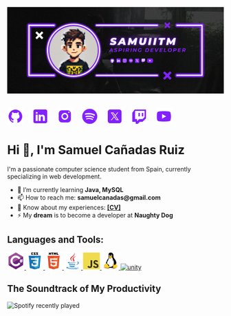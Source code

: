 <a href="https://github.com/samuiitm/samuiitm">
  <img alt="SAMUIITM'S BANNER" src="https://raw.githubusercontent.com/samuiitm/samuiitm/refs/heads/main/IMG/samuiitm%20-%20Aspiring%20Developer%20GitHub%20Banner.png">
</a>
<br><br>

<p>
  <a href="https://samuiitm.github.io/"><img width="38px" alt="GitHub" title="GitHub" src="https://raw.githubusercontent.com/samuiitm/samuiitm/df67158628f7077d85f23578bfdbff2b5ab5ca7f/IMG/icon-github.svg"/></a>
  &#8287;&#8287;&#8287;
  <a href="https://www.linkedin.com/in/scanadas/"><img width="38px" alt="LinkedIn" title="LinkedIn" src="https://raw.githubusercontent.com/samuiitm/samuiitm/df67158628f7077d85f23578bfdbff2b5ab5ca7f/IMG/icon-linkedin.svg"/></a>
  &#8287;&#8287;&#8287;
  <a href="https://www.instagram.com/samuiitm/"><img width="38px" alt="Instagram" title="Instagram" src="https://raw.githubusercontent.com/samuiitm/samuiitm/df67158628f7077d85f23578bfdbff2b5ab5ca7f/IMG/icon-instagram.svg"/></a>
  &#8287;&#8287;&#8287;
  <a href="https://open.spotify.com/user/sux8bl2dxftkvxoq3athiorik/playlists"><img width="38px" alt="Spotify" title="Spotify" src="https://raw.githubusercontent.com/samuiitm/samuiitm/df67158628f7077d85f23578bfdbff2b5ab5ca7f/IMG/icon-spotify.svg"/></a>
  &#8287;&#8287;&#8287;
  <a href="https://x.com/samuiitm"><img width="38px" alt="X" title="X" src="https://raw.githubusercontent.com/samuiitm/samuiitm/df67158628f7077d85f23578bfdbff2b5ab5ca7f/IMG/icon-x.svg"/></a>
  &#8287;&#8287;&#8287;
  <a href="https://twitch.tv/samuiitm"><img width="38px" alt="Twitch" title="Twitch" src="https://raw.githubusercontent.com/samuiitm/samuiitm/df67158628f7077d85f23578bfdbff2b5ab5ca7f/IMG/icon-twitch.svg"/></a>
  &#8287;&#8287;&#8287;
  <a href="https://www.youtube.com/@samuiitm"><img width="38px" alt="Youtube" title="YouTube" src="https://raw.githubusercontent.com/samuiitm/samuiitm/df67158628f7077d85f23578bfdbff2b5ab5ca7f/IMG/icon-youtube.svg"/></a>
  &#8287;&#8287;&#8287;
</p>

<h1>Hi 👋, I'm Samuel Cañadas Ruiz</h1> 
<p>I'm a passionate computer science student from Spain, currently specializing in web development.<br>
<ul align="left">
  <li>🌱 I’m currently learning <b>Java, MySQL</b></li>
  <li>📫 How to reach me: <b>samuelcanadas@gmail.com</b></li>
  <li>📄 Know about my experiences: <a href="https://drive.google.com/file/d/1RwIUe1jlVxw4VjlunibFwAyJ40txAgaD/view?usp=sharing"><b>[CV]</b></a></li>
  <li>⚡ My <b>dream</b> is to become a developer at <b>Naughty Dog</b></li>
</ul>

<h2>Languages and Tools:</h2>
<p> <a href="https://www.w3schools.com/cs/" target="_blank" rel="noreferrer"> <img src="https://raw.githubusercontent.com/devicons/devicon/master/icons/csharp/csharp-original.svg" alt="csharp" width="40" height="40"/> </a> <a href="https://www.w3schools.com/css/" target="_blank" rel="noreferrer"> <img src="https://raw.githubusercontent.com/devicons/devicon/master/icons/css3/css3-original-wordmark.svg" alt="css3" width="40" height="40"/> </a> <a href="https://www.w3.org/html/" target="_blank" rel="noreferrer"> <img src="https://raw.githubusercontent.com/devicons/devicon/master/icons/html5/html5-original-wordmark.svg" alt="html5" width="40" height="40"/> </a> <a href="https://www.java.com" target="_blank" rel="noreferrer"> <img src="https://raw.githubusercontent.com/devicons/devicon/master/icons/java/java-original.svg" alt="java" width="40" height="40"/> </a> <a href="https://developer.mozilla.org/en-US/docs/Web/JavaScript" target="_blank" rel="noreferrer"> <img src="https://raw.githubusercontent.com/devicons/devicon/master/icons/javascript/javascript-original.svg" alt="javascript" width="40" height="40"/> </a> <a href="https://www.linux.org/" target="_blank" rel="noreferrer"> <img src="https://raw.githubusercontent.com/devicons/devicon/master/icons/linux/linux-original.svg" alt="linux" width="40" height="40"/> </a> <a href="https://unity.com/" target="_blank" rel="noreferrer"> <img src="https://www.vectorlogo.zone/logos/unity3d/unity3d-icon.svg" alt="unity" width="40" height="40"/> </a> </p>

<h2>The Soundtrack of My Productivity</h2>
<img alt="Spotify recently played" src="https://spotify-recently-played-readme.vercel.app/api?user=sux8bl2dxftkvxoq3athiorik">
